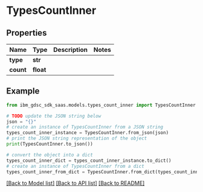 # TypesCountInner


## Properties

Name | Type | Description | Notes
------------ | ------------- | ------------- | -------------
**type** | **str** |  | 
**count** | **float** |  | 

## Example

```python
from ibm_gdsc_sdk_saas.models.types_count_inner import TypesCountInner

# TODO update the JSON string below
json = "{}"
# create an instance of TypesCountInner from a JSON string
types_count_inner_instance = TypesCountInner.from_json(json)
# print the JSON string representation of the object
print(TypesCountInner.to_json())

# convert the object into a dict
types_count_inner_dict = types_count_inner_instance.to_dict()
# create an instance of TypesCountInner from a dict
types_count_inner_from_dict = TypesCountInner.from_dict(types_count_inner_dict)
```
[[Back to Model list]](../README.md#documentation-for-models) [[Back to API list]](../README.md#documentation-for-api-endpoints) [[Back to README]](../README.md)


